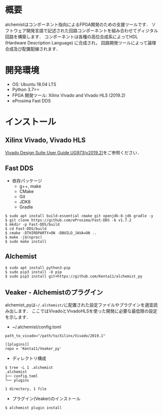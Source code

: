 # 概要

alchemistはコンポーネント指向によるFPGA開発のための支援ツールです．
ソフトウェア開発言語で記述された回路コンポーネントを組み合わせてディジタル回路を構築します．
コンポーネントは各種の高位合成系によってHDL (Hardware Description Language) に合成され，
回路開発ツールによって論理合成及び配置配線されます．

# 開発環境

- OS: Ubuntu 18.04 LTS
- Python 3.7>=
- FPGA 開発ツール: Xilinx Vivado and Vivado HLS (2019.2)
- eProsima Fast DDS

# インストール

## Xilinx Vivado, Vivado HLS

[Vivado Design Suite User Guide UG973(v2019.2)](https://www.xilinx.com/support/documentation/sw_manuals/xilinx2019_2/ug973-vivado-release-notes-install-license.pdf)をご参照ください．

## Fast DDS

- 依存パッケージ
  - g++, make
  - CMake
  - Git
  - JDK8
  - Gradle

```
$ sudo apt install build-essential cmake git openjdk-8-jdk gradle -y
$ git clone https://github.com/eProsima/Fast-DDS -b v1.7.2
$ mkdir -p Fast-DDS/build
$ cd Fast-DDS/build
$ cmake -DTHIRDPARTY=ON -DBUILD_JAVA=ON ..
$ make -j$(nproc)
$ sudo make install
```

## Alchemist

```
$ sudo apt install python3-pip
$ sudo pip3 install -U pip
$ sudo pip3 install git+https://github.com/Kenta11/alchemist_py
```

## Veaker - Alchemistのプラグイン

alchemist_pyは`~/.alchemist/`に配置された設定ファイルやプラグインを適宜読み出します．
ここではVivadoとVivadoHLSを使った開発に必要な最低限の設定を示します．

- ~/.alchemist/config.toml

```
path_to_vivado="/path/to/Xilinx/Vivado/2019.1"

[[plugins]]
repo = 'Kenta11/Veaker_py'
```

- ディレクトリ構成

```
$ tree -L 1 .alchemist
.alchemist
├── config.toml
└── plugins

1 directory, 1 file
```

- プラグイン(Veaker)のインストール

```
$ alchemist plugin install
```
